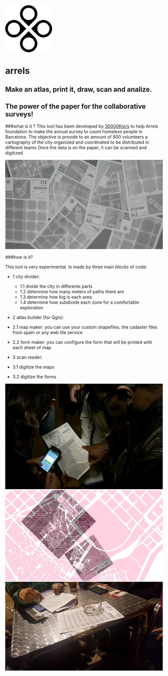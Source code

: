 <img src="https://raw.githubusercontent.com/300000kms/arrels/master/logo.png">

# arrels
## Make an atlas, print it, draw, scan and analize. 
## The power of the paper for the collaborative surveys!

###what is it ?
This tool has been developed by [30000Km/s](http://www.300000kms.net) to help Arrels foundation to make the annual survey to count homeless people in Barcelona. 
The objective is provide to an amount of 900 volunteers a cartography of the city organized and coordinated to be distributed in different teams
Once the data is on the paper, it can be scanned and digitized

<img src ="https://raw.githubusercontent.com/300000kms/arrels/master/img/photo.jpg">

###how is it?

This tool is very experimental.
Is made by three main blocks of code:

- 1  city divider: 
  - 1.1 divide the city in differents parts
  - 1.2 determine how many meters of paths there are
   - 1.3 determine how big is each area
   - 1.4 determine how subdivide each zone for a comfortable exploration
   
- 2 atlas builder (for Qgis):
 - 2.1 map maker: you can use your custom shapefiles, the cadaster files from spain or any web tile service
 - 2.2 form maker: you can configure the form that will be printed with each sheet of map 
  
- 3 scan reader:
 - 3.1 digitize the maps
 - 3.2 digitize the forms
  
 <img style ="width:600px" width="600px" src ="https://github.com/300000kms/arrels/blob/master/img/recompte-2016-600x400.jpg?raw=true">
<br>
 <img style ="width:600px" width="600px" src ="https://github.com/300000kms/arrels/blob/master/img/arrels_viewer.png?raw=true">
<br>
 <img style ="width:600px" width="600px" src ="https://github.com/300000kms/arrels/blob/master/img/CixFSxBXIAI499s.jpg?raw=true">
<br>

